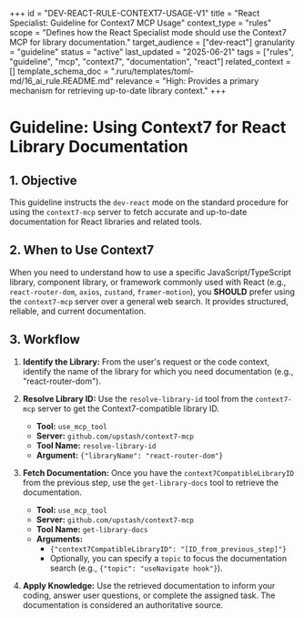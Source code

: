 +++
id = "DEV-REACT-RULE-CONTEXT7-USAGE-V1"
title = "React Specialist: Guideline for Context7 MCP Usage"
context_type = "rules"
scope = "Defines how the React Specialist mode should use the Context7 MCP for library documentation."
target_audience = ["dev-react"]
granularity = "guideline"
status = "active"
last_updated = "2025-06-21"
tags = ["rules", "guideline", "mcp", "context7", "documentation", "react"]
related_context = []
template_schema_doc = ".ruru/templates/toml-md/16_ai_rule.README.md"
relevance = "High: Provides a primary mechanism for retrieving up-to-date library context."
+++

# Guideline: Using Context7 for React Library Documentation

## 1. Objective
This guideline instructs the `dev-react` mode on the standard procedure for using the `context7-mcp` server to fetch accurate and up-to-date documentation for React libraries and related tools.

## 2. When to Use Context7
When you need to understand how to use a specific JavaScript/TypeScript library, component library, or framework commonly used with React (e.g., `react-router-dom`, `axios`, `zustand`, `framer-motion`), you **SHOULD** prefer using the `context7-mcp` server over a general web search. It provides structured, reliable, and current documentation.

## 3. Workflow

1.  **Identify the Library:** From the user's request or the code context, identify the name of the library for which you need documentation (e.g., "react-router-dom").

2.  **Resolve Library ID:** Use the `resolve-library-id` tool from the `context7-mcp` server to get the Context7-compatible library ID.
    *   **Tool:** `use_mcp_tool`
    *   **Server:** `github.com/upstash/context7-mcp`
    *   **Tool Name:** `resolve-library-id`
    *   **Argument:** `{"libraryName": "react-router-dom"}`

3.  **Fetch Documentation:** Once you have the `context7CompatibleLibraryID` from the previous step, use the `get-library-docs` tool to retrieve the documentation.
    *   **Tool:** `use_mcp_tool`
    *   **Server:** `github.com/upstash/context7-mcp`
    *   **Tool Name:** `get-library-docs`
    *   **Arguments:**
        *   `{"context7CompatibleLibraryID": "[ID_from_previous_step]"}`
        *   Optionally, you can specify a `topic` to focus the documentation search (e.g., `{"topic": "useNavigate hook"}`).

4.  **Apply Knowledge:** Use the retrieved documentation to inform your coding, answer user questions, or complete the assigned task. The documentation is considered an authoritative source.